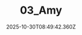 ---
title: "03_Amy"
description: ""
image: "/uploads/photos/0014-03_Amy.webp"
display: "/uploads/photos/0014-03_Amy-display.webp"
thumbnail: "/uploads/photos/0014-03_Amy-thumb.webp"
width: 4000
height: 6000
featured: false
date: 2025-10-30T08:49:42.360Z
order: 0
---